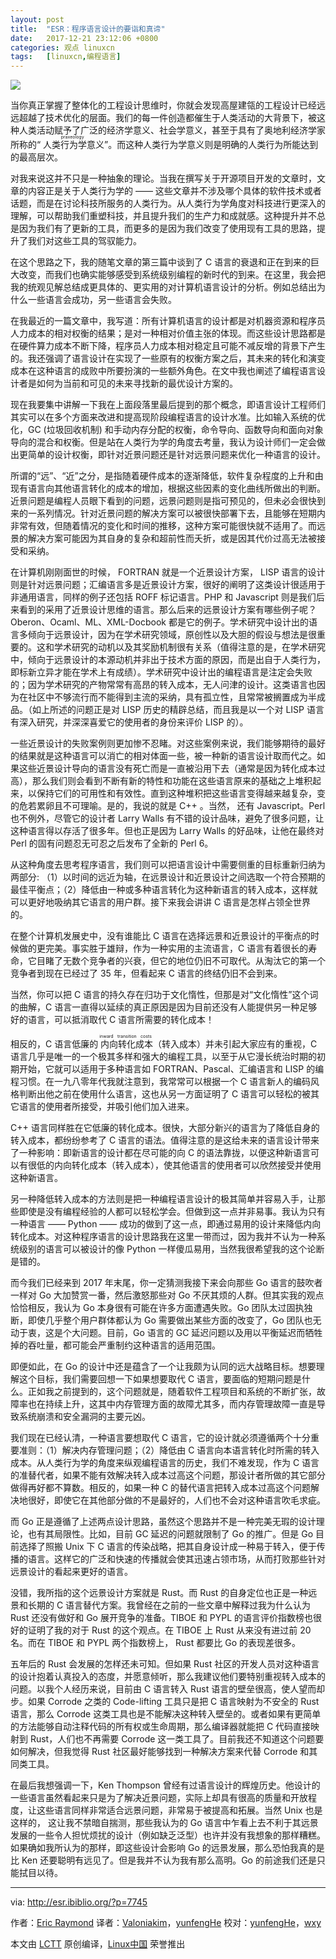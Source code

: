 ```yaml
---
layout: post
title:	"ESR：程序语言设计的要诣和真谛"
date:	2017-12-21 23:12:06 +0800 
categories:	观点 linuxcn 
tags:	[linuxcn,编程语言]
---
```



![](/Asserts/Images//attachment/album/201712/21/231200wgzslqeqo2qlgdlm.jpg)


当你真正掌握了整体化的工程设计思维时，你就会发现高屋建瓴的工程设计已经远远超越了技术优化的层面。我们的每一件创造都催生于人类活动的大背景下，被这种人类活动赋予了广泛的经济学意义、社会学意义，甚至于具有了奥地利经济学家所称的“<ruby> 人类行为学意义 <rt>  praxeology </rt></ruby>”。而这种人类行为学意义则是明确的人类行为所能达到的最高层次。


对我来说这并不只是一种抽象的理论。当我在撰写关于开源项目开发的文章时，文章的内容正是关于人类行为学的 —— 这些文章并不涉及哪个具体的软件技术或者话题，而是在讨论科技所服务的人类行为。从人类行为学角度对科技进行更深入的理解，可以帮助我们重塑科技，并且提升我们的生产力和成就感。这种提升并不总是因为我们有了更新的工具，而更多的是因为我们改变了使用现有工具的思路，提升了我们对这些工具的驾驭能力。


在这个思路之下，我的随笔文章的第三篇中谈到了 C 语言的衰退和正在到来的巨大改变，而我们也确实能够感受到系统级别编程的新时代的到来。在这里，我会把我的统观见解总结成更具体的、更实用的对计算机语言设计的分析。例如总结出为什么一些语言会成功，另一些语言会失败。


在我最近的一篇文章中，我写道：所有计算机语言的设计都是对机器资源和程序员人力成本的相对权衡的结果；是对一种相对价值主张的体现。而这些设计思路都是在硬件算力成本不断下降，程序员人力成本相对稳定且可能不减反增的背景下产生的。我还强调了语言设计在实现了一些原有的权衡方案之后，其未来的转化和演变成本在这种语言的成败中所要扮演的一些额外角色。在文中我也阐述了编程语言设计者是如何为当前和可见的未来寻找新的最优设计方案的。


现在我要集中讲解一下我在上面段落里最后提到的那个概念，即语言设计工程师们其实可以在多个方面来改进和提高现阶段编程语言的设计水准。比如输入系统的优化，GC (垃圾回收机制) 和手动内存分配的权衡，命令导向、函数导向和面向对象导向的混合和权衡。但是站在人类行为学的角度去考量，我认为设计师们一定会做出更简单的设计权衡，即针对近景问题还是针对远景问题来优化一种语言的设计。


所谓的“远”、“近”之分，是指随着硬件成本的逐渐降低，软件复杂程度的上升和由现有语言向其他语言转化的成本的增加，根据这些因素的变化曲线所做出的判断。近景问题是编程人员眼下看到的问题，远景问题则是指可预见的，但未必会很快到来的一系列情况。针对近景问题的解决方案可以被很快部署下去，且能够在短期内非常有效，但随着情况的变化和时间的推移，这种方案可能很快就不适用了。而远景的解决方案可能因为其自身的复杂和超前性而夭折，或是因其代价过高无法被接受和采纳。


在计算机刚刚面世的时候， FORTRAN 就是一个近景设计方案， LISP 语言的设计则是针对远景问题；汇编语言多是近景设计方案，很好的阐明了这类设计很适用于非通用语言，同样的例子还包括 ROFF 标记语言。PHP 和 Javascript 则是我们后来看到的采用了近景设计思维的语言。那么后来的远景设计方案有哪些例子呢？ Oberon、Ocaml、ML、XML-Docbook 都是它的例子。学术研究中设计出的语言多倾向于远景设计，因为在学术研究领域，原创性以及大胆的假设与想法是很重要的。这和学术研究的动机以及其奖励机制很有关系（值得注意的是，在学术研究中，倾向于远景设计的本源动机并非出于技术方面的原因，而是出自于人类行为，即标新立异才能在学术上有成绩）。学术研究中设计出的编程语言是注定会失败的；因为学术研究的产物常常有高昂的转入成本，无人问津的设计。这类语言也因为在社区中不够流行而不能得到主流的采纳，具有孤立性，且常常被搁置成为半成品。（如上所述的问题正是对 LISP 历史的精辟总结，而且我是以一个对 LISP 语言有深入研究，并深深喜爱它的使用者的身份来评价 LISP 的）。


一些近景设计的失败案例则更加惨不忍睹。对这些案例来说，我们能够期待的最好的结果就是这种语言可以消亡的相对体面一些，被一种新的语言设计取而代之。如果这些近景设计导向的语言没有死亡而是一直被沿用下去（通常是因为转化成本过高），那么我们则会看到不断有新的特性和功能在这些语言原来的基础之上堆积起来，以保持它们的可用性和有效性。直到这种堆积把这些语言变得越来越复杂，变的危若累卵且不可理喻。是的，我说的就是 C++ 。当然， 还有 Javascript。Perl 也不例外，尽管它的设计者 Larry Walls 有不错的设计品味，避免了很多问题，让这种语言得以存活了很多年。但也正是因为 Larry Walls 的好品味，让他在最终对 Perl 的固有问题忍无可忍之后发布了全新的 Perl 6。


从这种角度去思考程序语言，我们则可以把语言设计中需要侧重的目标重新归纳为两部分: （1）以时间的远近为轴，在远景设计和近景设计之间选取一个符合预期的最佳平衡点；（2）降低由一种或多种语言转化为这种新语言的转入成本，这样就可以更好地吸纳其它语言的用户群。接下来我会讲讲 C 语言是怎样占领全世界的。


在整个计算机发展史中，没有谁能比 C 语言在选择远景和近景设计的平衡点的时候做的更完美。事实胜于雄辩，作为一种实用的主流语言，C 语言有着很长的寿命，它目睹了无数个竞争者的兴衰，但它的地位仍旧不可取代。从淘汰它的第一个竞争者到现在已经过了 35 年，但看起来 C 语言的终结仍旧不会到来。


当然，你可以把 C 语言的持久存在归功于文化惰性，但那是对“文化惰性”这个词的曲解，C 语言一直得以延续的真正原因是因为目前还没有人能提供另一种足够好的语言，可以抵消取代 C 语言所需要的转化成本！


相反的，C 语言低廉的<ruby> 内向转化成本 <rt>  inward transition costs </rt></ruby>（转入成本）并未引起大家应有的重视，C 语言几乎是唯一的一个极其多样和强大的编程工具，以至于从它漫长统治时期的初期开始，它就可以适用于多种语言如 FORTRAN、Pascal、汇编语言和 LISP 的编程习惯。在一九八零年代我就注意到，我常常可以根据一个 C 语言新人的编码风格判断出他之前在使用什么语言，这也从另一方面证明了 C 语言可以轻松的被其它语言的使用者所接受，并吸引他们加入进来。


C++ 语言同样胜在它低廉的转化成本。很快，大部分新兴的语言为了降低自身的转入成本，都纷纷参考了 C 语言的语法。值得注意的是这给未来的语言设计带来了一种影响：即新语言的设计都在尽可能的向 C 的语法靠拢，以便这种新语言可以有很低的内向转化成本（转入成本），使其他语言的使用者可以欣然接受并使用这种新语言。


另一种降低转入成本的方法则是把一种编程语言设计的极其简单并容易入手，让那些即使是没有编程经验的人都可以轻松学会。但做到这一点并非易事。我认为只有一种语言 —— Python —— 成功的做到了这一点，即通过易用的设计来降低内向转化成本。对这种程序语言的设计思路我在这里一带而过，因为我并不认为一种系统级别的语言可以被设计的像 Python 一样傻瓜易用，当然我很希望我的这个论断是错的。


而今我们已经来到 2017 年末尾，你一定猜测我接下来会向那些 Go 语言的鼓吹者一样对 Go 大加赞赏一番，然后激怒那些对 Go 不厌其烦的人群。但其实我的观点恰恰相反，我认为 Go 本身很有可能在许多方面遭遇失败。Go 团队太过固执独断，即使几乎整个用户群体都认为 Go 需要做出某些方面的改变了，Go 团队也无动于衷，这是个大问题。目前，Go 语言的 GC 延迟问题以及用以平衡延迟而牺牲掉的吞吐量，都可能会严重制约这种语言的适用范围。


即便如此，在 Go 的设计中还是蕴含了一个让我颇为认同的远大战略目标。想要理解这个目标，我们需要回想一下如果想要取代 C 语言，要面临的短期问题是什么。正如我之前提到的，这个问题就是，随着软件工程项目和系统的不断扩张，故障率也在持续上升，这其中内存管理方面的故障尤其多，而内存管理故障一直是导致系统崩溃和安全漏洞的主要元凶。


我们现在已经认清，一种语言要想取代 C 语言，它的设计就必须遵循两个十分重要准则：（1）解决内存管理问题；（2）降低由 C 语言向本语言转化时所需的转入成本。从人类行为学的角度来纵观编程语言的历史，我们不难发现，作为 C 语言的准替代者，如果不能有效解决转入成本过高这个问题，那设计者所做的其它部分做得再好都不算数。相反的，如果一种 C 的替代语言把转入成本过高这个问题解决地很好，即使它在其他部分做的不是最好的，人们也不会对这种语言吹毛求疵。


而 Go 正是遵循了上述两点设计思路，虽然这个思路并不是一种完美无瑕的设计理论，也有其局限性。比如，目前 GC 延迟的问题就限制了 Go 的推广。但是 Go 目前选择了照搬 Unix 下 C 语言的传染战略，把其自身设计成一种易于转入，便于传播的语言。这样它的广泛和快速的传播就会使其迅速占领市场，从而打败那些针对远景设计的看起来更好的语言。


没错，我所指的这个远景设计方案就是 Rust。而 Rust 的自身定位也正是一种远景和长期的 C 语言替代方案。我曾经在之前的一些文章中解释过我为什么认为 Rust 还没有做好和 Go 展开竞争的准备。TIBOE 和 PYPL 的语言评价指数榜也很好的证明了我的对于 Rust 的这个观点。在 TIBOE 上 Rust 从来没有进过前 20 名。而在 TIBOE 和 PYPL 两个指数榜上， Rust 都要比 Go 的表现差很多。


五年后的 Rust 会发展的怎样还未可知。但如果 Rust 社区的开发人员对这种语言的设计抱着认真投入的态度，并愿意倾听，那么我建议他们要特别重视转入成本的问题。以我个人经历来说，目前由 C 语言转入 Rust 语言的壁垒很高，使人望而却步。如果 Corrode 之类的 Code-lifting 工具只是把 C 语言映射为不安全的 Rust 语言，那么 Corrode 这类工具也是不能解决这种转入壁垒的。或者如果有更简单的方法能够自动注释代码的所有权或生命周期，那么编译器就能把 C 代码直接映射到 Rust，人们也不再需要 Corrode 这一类工具了。目前我还不知道这个问题要如何解决，但我觉得 Rust 社区最好能够找到一种解决方案来代替 Corrode 和其同类工具。


在最后我想强调一下，Ken Thompson 曾经有过语言设计的辉煌历史。他设计的一些语言虽然看起来只是为了解决近景问题，实际上却具有很高的质量和开放程度，让这些语言同样非常适合远景问题，非常易于被提高和拓展。当然 Unix 也是这样的， 这让我不禁暗自揣测，那些我认为的 Go 语言中乍看上去不利于其远景发展的一些令人担忧烦扰的设计（例如缺乏泛型）也许并没有我想象的那样糟糕。如果确如我所认为的那样，即这些设计会影响 Go 的远景发展，那么恐怕我真的是比 Ken 还要聪明有远见了。但是我并不认为我有那么高明。Go 的前途我们还是只能拭目以待。




---


via: <http://esr.ibiblio.org/?p=7745>


作者：[Eric Raymond](http://esr.ibiblio.org/?author=2) 译者：[Valoniakim](https://github.com/Valoniakim)，[yunfengHe](https://github.com/yunfengHe) 校对：[yunfengHe](https://github.com/yunfengHe)，[wxy](https://github.com/wxy)


本文由 [LCTT](https://github.com/LCTT/TranslateProject) 原创编译，[Linux中国](https://linux.cn/) 荣誉推出

